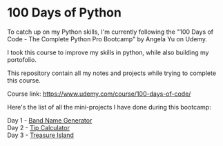 # 100 Days of Python

To catch up on my Python skills, I'm currently following the "100 Days of Code - The Complete Python Pro Bootcamp" by Angela Yu on Udemy.

I took this course to improve my skills in python, while also building my portofolio.

This repository contain all my notes and projects while trying to complete this course.  

Course link: https://www.udemy.com/course/100-days-of-code/

Here's the list of all the mini-projects I have done during this bootcamp:

Day 1 - [Band Name Generator](https://github.com/AFCM1/100-Days-of-Code-Python-AFCM/tree/main/Beginner/Day_1)  
Day 2 - [Tip Calculator](https://github.com/AFCM1/100-Days-of-Code-Python-AFCM/tree/main/Beginner/Day_2)  
Day 3 - [Treasure Island]()
